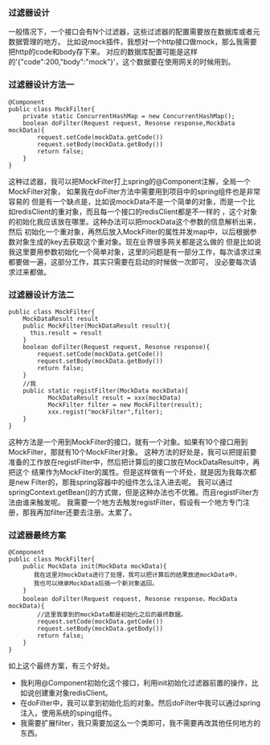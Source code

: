 ### 过滤器设计

一般情况下，一个接口会有N个过滤器，这些过滤器的配置需要放在数据库或者元数据管理的地方。
比如说mock插件，我想对一个http接口做mock，那么我需要把http的code和body存下来。
对应的数据库配置可能是这样的'{"code":200,"body":"mock"}'，这个数据要在使用网关的时候用到。

### 过滤器设计方法一
```
@Component
public class MockFilter{
    private static ConcurrentHashMap = new ConcurrentHashMap();
    boolean doFilter(Request request, Resonse response,MockData mockData){   
        request.setCode(mockData.getCode()) 
        request.setBody(mockData.getBody())
        return false;
    }
}
```
这种过滤器，我可以把MockFilter打上spring的@Component注解，全局一个MockFilter对象，
如果我在doFilter方法中需要用到项目中的spring组件也是非常容易的
但是有一个缺点是，比如说mockData不是一个简单的对象，而是一个比如redisClient的重对象，而且每一个接口的redisClient都是不一样的
，这个对象的初始化我应该放在哪里。这种办法可以把mockData这个参数的信息解析出来，然后
初始化一个重对象，再然后放入MockFilter的属性并发map中，以后根据参数对象生成的key去获取这个重对象。现在业界很多网关都是这么做的
但是比如说我这里要用参数初始化一个简单对象，这里的问题是有一部分工作，每次请求过来都要做一遍，这部分工作，其实只需要在启动的时候做一次即可，
没必要每次请求过来都做。

### 过滤器设计方法二
```
public class MockFilter{
    MockDataResult result
    public MockFilter(MockDataResult result){
      this.result = result
    }
    boolean doFilter(Request request, Resonse response){   
        request.setCode(mockData.getCode()) 
        request.setBody(mockData.getBody())
        return false;
    }
    //我
    public static registFilter(MockData mockData){
           MockDataResult result = xxx(mockData)
           MockFilter filter = new MockFilter(result);
           xxx.regist("mockFilter",filter);
    }
}
```
这种方法是一个用到MockFilter的接口，就有一个对象。如果有10个接口用到MockFilter，那就有10个MockFilter对象。
这种方法的好处是，我可以把提前要准备的工作放在registFilter中，然后把计算后的接口放在MockDataResult中，再把这个
结果作为MockFilter的属性。但是这样做有一个坏处，就是因为我每次都是new Filter的，那我spring容器中的组件怎么注入进去呢。
我可以通过springContext.getBean()的方式做，但是这种办法也不优雅。而且registFilter方法由谁来触发呢。
我需要一个地方去触发registFilter，假设有一个地方专门注册，那我再加filter还要去注册。太累了。

### 过滤器最终方案

```
@Component
public class MockFilter{
    public MockData init(MockData mockData){
       我在这里对mockData进行了处理，我可以把计算后的结果放进mockData中，
       我也可以继承MockData后搞一个新对象返回。
    }
    boolean doFilter(Request request, Resonse response，MockData mockData){   
        //这里我拿到的mockData都是初始化之后的最终数据。
        request.setCode(mockData.getCode()) 
        request.setBody(mockData.getBody())
        return false;
    }
}
```
如上这个最终方案，有三个好处。
* 我利用@Component初始化这个接口，利用init初始化过滤器前置的操作，比如说创建重对象redisClient。
* 在doFilter中，我可以拿到初始化后的对象。然后doFilter中我可以通过spring注入，使用系统的sping组件。
* 我需要扩展filter，我只需要加这么一个类即可，我不需要再改其他任何地方的东西。
